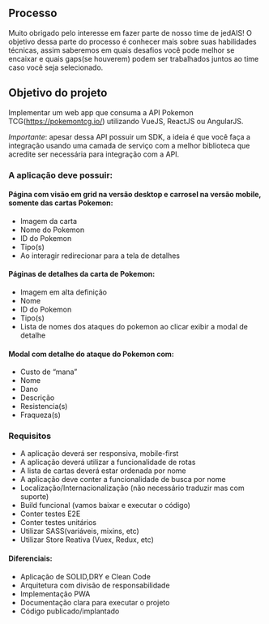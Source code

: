 ## Processo

Muito obrigado pelo interesse em fazer parte de nosso time de jedAIS!
O objetivo dessa parte do processo é conhecer mais sobre suas habilidades técnicas, assim saberemos em quais desafios você pode melhor se encaixar e quais gaps(se houverem) podem ser trabalhados juntos ao time caso você seja selecionado.

## Objetivo do projeto

Implementar um web app que consuma a API Pokemon TCG(https://pokemontcg.io/) utilizando VueJS, ReactJS ou AngularJS.

*Importante*: apesar dessa API possuir um SDK, a ideia é que você faça a integração usando uma camada de serviço com a melhor biblioteca que acredite ser necessária para integração com a API.

### A aplicação deve possuir:

#### Página com visão em grid na versão desktop e carrosel na versão mobile, somente das cartas Pokemon:

- Imagem da carta
- Nome do Pokemon
- ID do Pokemon
- Tipo(s)
- Ao interagir redirecionar para a tela de detalhes

#### Páginas de detalhes da carta de Pokemon:

- Imagem em alta definição
- Nome
- ID do Pokemon
- Tipo(s)
- Lista de nomes dos ataques do pokemon ao clicar exibir a modal de detalhe

#### Modal com detalhe do ataque do Pokemon com:

- Custo de “mana”
- Nome
- Dano
- Descrição
- Resistencia(s)
- Fraqueza(s)

### Requisitos

- A aplicação deverá ser responsiva, mobile-first
- A aplicação deverá utilizar a funcionalidade de rotas
- A lista de cartas deverá estar ordenada por nome
- A aplicação deve conter a funcionalidade de busca por nome
- Localização/Internacionalização (não necessário traduzir mas com suporte)
- Build funcional (vamos baixar e executar o código)
- Conter testes E2E
- Conter testes unitários
- Utilizar SASS(variáveis, mixins, etc)
- Utilizar Store Reativa (Vuex, Redux, etc)


#### Diferenciais:
- Aplicação de SOLID,DRY e Clean Code
- Arquitetura com divisão de responsabilidade
- Implementação PWA
- Documentação clara para executar o projeto
- Código publicado/implantado
